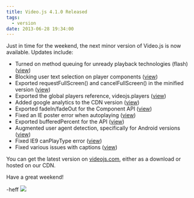 ```yaml
---
title: Video.js 4.1.0 Released
tags:
  - version
date: 2013-06-28 19:34:00
---
```


Just in time for the weekend, the next minor version of Video.js is now available. Updates include:

*   Turned on method queuing for unready playback technologies (flash) ([view](https://github.com/videojs/video.js/pull/553))
*   Blocking user text selection on player components ([view](https://github.com/videojs/video.js/pull/524))
*   Exported requestFullScreen() and cancelFullScreen() in the minified version ([view](https://github.com/videojs/video.js/pull/555))
*   Exported the global players reference, videojs.players ([view](https://github.com/videojs/video.js/pull/560))
*   Added google analytics to the CDN version ([view](https://github.com/videojs/video.js/pull/568))
*   Exported fadeIn/fadeOut for the Component API ([view](https://github.com/videojs/video.js/pull/581))
*   Fixed an IE poster error when autoplaying ([view](https://github.com/videojs/video.js/pull/593))
*   Exported bufferedPercent for the API ([view](https://github.com/videojs/video.js/pull/588))
*   Augmented user agent detection, specifically for Android versions ([view](https://github.com/videojs/video.js/pull/470))
*   Fixed IE9 canPlayType error ([view](https://github.com/videojs/video.js/pull/606))
*   Fixed various issues with captions ([view](https://github.com/videojs/video.js/pull/609))

You can get the latest version on [videojs.com](http://www.videojs.com), either as a download or hosted on our CDN.

Have a great weekend!

-heff
![](http://feeds.feedburner.com/~r/video-js/~4/uqMAcXs28uI)